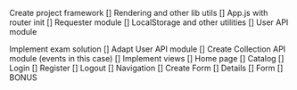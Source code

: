 Create project framework
[] Rendering and other lib utils
[] App.js with router init
[] Requester module
[] LocalStorage and other utilities
[] User API module

Implement exam solution
[] Adapt User API module
[] Create Collection API module (events in this case)
[] Implement views
    [] Home page
    [] Catalog
    [] Login
    [] Register
    [] Logout
    [] Navigation
    [] Create Form
    [] Details
    [] Form
    [] BONUS